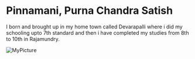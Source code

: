 # Pinnamani, Purna Chandra Satish

I born and brought up in my home town called Devarapalli where i did my schooling upto 7th standard and then i have completed my studies from 8th to 10th in Rajamundry.

![MyPicture](C:\Users\S560137\Desktop\webapps-repos\Test-Assignment2\MyPic.jpg)
